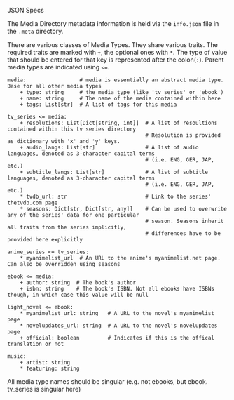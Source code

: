 JSON Specs

The Media Directory metadata information is held via the `info.json` file in the `.meta` directory.

There are various classes of Media Types. They share various traits. The required traits are
marked with `+`, the optional ones with `*`. The type of value that should be entered for that key is
represented after the colon(`:`). Parent media types are indicated using `<=`.

    media:                 # media is essentially an abstract media type. Base for all other media types
        + type: string     # the media type (like 'tv_series' or 'ebook')
        + name: string     # The name of the media contained within here
        + tags: List[str]  # A list of tags for this media
    
    tv_series <= media:
        + resolutions: List[Dict[string, int]]  # A list of resoultions contained within this tv series directory
                                                # Resolution is provided as dictionary with 'x' and 'y' keys.
        + audio_langs: List[str]                # A list of audio languages, denoted as 3-character capital terms
                                                # (i.e. ENG, GER, JAP, etc.)
        + subtitle_langs: List[str]             # A list of subtitle languages, denoted as 3-character capital terms
                                                # (i.e. ENG, GER, JAP, etc.)
        * tvdb_url: str                         # Link to the series' thetvdb.com page
        * seasons: Dict[str, Dict[str, any]]    # Can be used to overwrite any of the series' data for one particular
                                                # season. Seasons inherit all traits from the series implicitly,
                                                # differences have to be provided here explicitly
    
    anime_series <= tv_series:
        * myanimelist_url  # An URL to the anime's myanimelist.net page. Can also be overridden using seasons
        
    ebook <= media:
        + author: string  # The book's author
        + isbn: string    # The book's ISBN. Not all ebooks have ISBNs though, in which case this value will be null
    
    light_novel <= ebook:
        * myanimelist_url: string   # A URL to the novel's myanimelist page
        * novelupdates_url: string  # A URL to the novel's novelupdates page
        + official: boolean         # Indicates if this is the offical translation or not
        
    music:
        + artist: string
        * featuring: string
        
All media type names should be singular (e.g. not ebooks, but ebook. tv_series is singular here)
